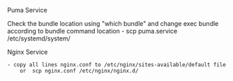 Puma Service

Check the bundle location using "which bundle" and change exec bundle according to bundle command location
    - scp puma.service /etc/systemd/system/


Nginx Service

    - copy all lines nginx.conf to /etc/nginx/sites-available/default file
        or  scp nginx.conf /etc/nginx/nginx.d/